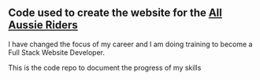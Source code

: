 ## Code used to create the website for the [All Aussie Riders](https://www.facebook.com/groups/1911025762351708)

I have changed the focus of my career and I am doing training to become a Full Stack Website Developer.

This is the code repo to document the progress of my skills

